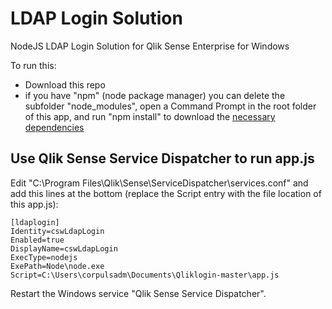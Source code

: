 # LDAP Login Solution
NodeJS LDAP Login Solution for Qlik Sense Enterprise for Windows

To run this:
 * Download this repo 
 * if you have "npm" (node package manager) you can delete the subfolder "node_modules", open a Command Prompt in the root folder of this app, and run "npm install" to download the <a href="package.json">necessary dependencies</a>

## Use Qlik Sense Service Dispatcher to run app.js
Edit "C:\Program Files\Qlik\Sense\ServiceDispatcher\services.conf" and add this lines at the bottom (replace the Script entry with the file location of this app.js):
```
[ldaplogin]
Identity=cswLdapLogin
Enabled=true
DisplayName=cswLdapLogin
ExecType=nodejs
ExePath=Node\node.exe
Script=C:\Users\corpulsadm\Documents\Qliklogin-master\app.js
```
Restart the Windows service "Qlik Sense Service Dispatcher". 
